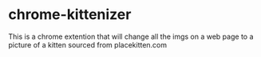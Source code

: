 # chrome-kittenizer
This is a chrome extention that will change all the imgs on a web page to a picture of a kitten sourced from placekitten.com

